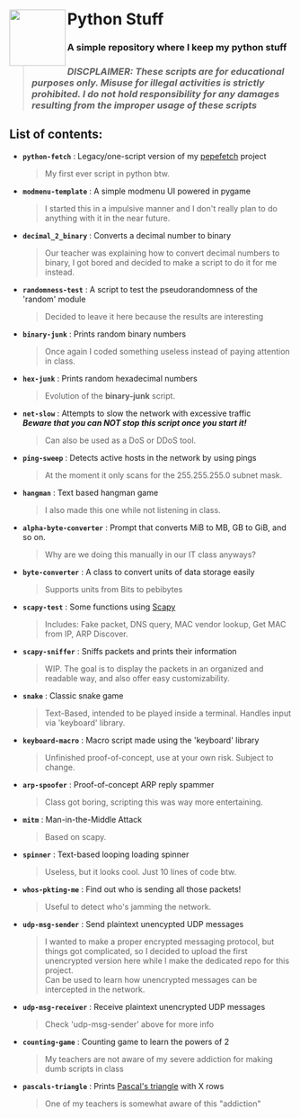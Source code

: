 <div>
<img align="left" src="https://cdn3.iconfinder.com/data/icons/logos-and-brands-adobe/512/267_Python-512.png" height="100px">
<h1><b>Python Stuff</b></h1>
<h3>A simple repository where I keep my python stuff</h3align=>
</div>

>### *DISCPLAIMER: These scripts are for educational purposes only. Misuse for illegal activities is strictly prohibited. I do not hold responsibility for any damages resulting from the improper usage of these scripts*

## List of contents:
  - <b>`python-fetch`</b> : Legacy/one-script version of my [pepefetch](https://github.com/PepeBigotes/pepefetch) project  
    >My first ever script in python btw.  
  - <b>`modmenu-template`</b> : A simple modmenu UI powered in pygame  
    >I started this in a impulsive manner and I don't really plan to do anything with it in the near future.
  - <b>`decimal_2_binary`</b> : Converts a decimal number to binary  
    >Our teacher was explaining how to convert decimal numbers to binary, I got bored and decided to make a script to do it for me instead.
  - <b>`randomness-test`</b> : A script to test the pseudorandomness of the 'random' module  
    >Decided to leave it here because the results are interesting
  - <b>`binary-junk`</b> : Prints random binary numbers  
    >Once again I coded something useless instead of paying attention in class.
  - <b>`hex-junk`</b> : Prints random hexadecimal numbers  
    >Evolution of the <b>binary-junk</b> script.
  - <b>`net-slow`</b> : Attempts to slow the network with excessive traffic  
  ***Beware that you can NOT stop this script once you start it!***  
    >Can also be used as a DoS or DDoS tool.
  - <b>`ping-sweep`</b> : Detects active hosts in the network by using pings  
    >At the moment it only scans for the 255.255.255.0 subnet mask.
  - <b>`hangman`</b> : Text based hangman game  
    >I also made this one while not listening in class.
  - <b>`alpha-byte-converter`</b> : Prompt that converts MiB to MB, GB to GiB, and so on.  
    >Why are we doing this manually in our IT class anyways?
  - <b>`byte-converter`</b> : A class to convert units of data storage easily  
    >Supports units from Bits to pebibytes
  - <b>`scapy-test`</b> : Some functions using <a href="https://github.com/secdev/scapy">Scapy</a>  
    >Includes: Fake packet, DNS query, MAC vendor lookup, Get MAC from IP, ARP Discover.
  - <b>`scapy-sniffer`</b> : Sniffs packets and prints their information  
    >WIP. The goal is to display the packets in an organized and readable way, and also offer easy customizability.
  - <b>`snake`</b> : Classic snake game  
    >Text-Based, intended to be played inside a terminal. Handles input via 'keyboard' library.
  - <b>`keyboard-macro`</b> : Macro script made using the 'keyboard' library  
    >Unfinished proof-of-concept, use at your own risk. Subject to change.
  - <b>`arp-spoofer`</b> : Proof-of-concept ARP reply spammer  
    >Class got boring, scripting this was way more entertaining.
  - <b>`mitm`</b> : Man-in-the-Middle Attack  
    >Based on scapy.
  - <b>`spinner`</b> : Text-based looping loading spinner  
    >Useless, but it looks cool. Just 10 lines of code btw.
  - <b>`whos-pkting-me`</b> : Find out who is sending all those packets!  
    >Useful to detect who's jamming the network.
  - <b>`udp-msg-sender`</b> : Send plaintext unencypted UDP messages  
    >I wanted to make a proper encrypted messaging protocol, but things got complicated, so I decided to upload the first unencrypted version here while I make the dedicated repo for this project.  
    >Can be used to learn how unencrypted messages can be intercepted in the network.
  - <b>`udp-msg-receiver`</b> : Receive plaintext unencrypted UDP messages  
    >Check 'udp-msg-sender' above for more info
  - <b>`counting-game`</b> : Counting game to learn the powers of 2  
    >My teachers are not aware of my severe addiction for making dumb scripts in class
  - <b>`pascals-triangle`</b> : Prints [Pascal's triangle](https://wikipedia.org/wiki/Pascal%27s_triangle) with X rows  
    >One of my teachers is somewhat aware of this "addiction"
